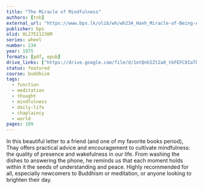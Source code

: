 ```yaml
---
title: "The Miracle of Mindfulness"
authors: [tnh]
external_url: "https://www.bps.lk/olib/wh/wh234_Hanh_Miracle-of-Being-Awake.html#TheMiracleofBeingAwake"
publisher: bps
olid: OL27511236M
series: wheel
number: 234
year: 1975
formats: [pdf, epub]
drive_links: ["https://drive.google.com/file/d/1etQnhIZt2a0_tkFEFC8IaTkfsuYFND_Y/view?usp=drivesdk", "https://drive.google.com/file/d/1mMSvz64NDhG2xBFLSzSGR-mbZlLpGrhE/view?usp=drivesdk"]
status: featured
course: buddhism
tags:
  - function
  - meditation
  - thought
  - mindfulness
  - daily-life
  - chaplaincy
  - world
pages: 109
---
```


In this beautiful letter to a friend (and one of my favorite books period), Thay offers practical advice and encouragement to cultivate mindfulness: the quality of presence and wakefulness in our life. From washing the dishes to answering the phone, he reminds us that each moment holds within it the seeds of understanding and peace. Highly recommended for all, especially newcomers to Buddhism or meditation, or anyone looking to brighten their day. 
